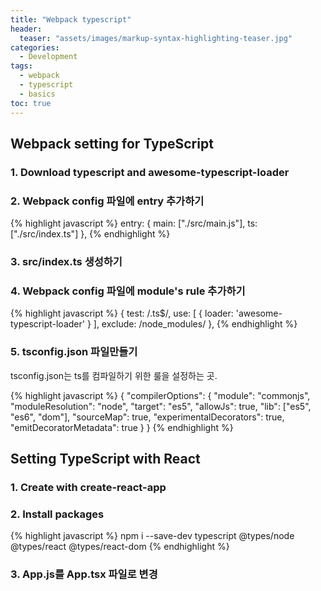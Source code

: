 ```yaml
---
title: "Webpack typescript"
header:
  teaser: "assets/images/markup-syntax-highlighting-teaser.jpg"
categories:
  - Development
tags:
  - webpack
  - typescript
  - basics
toc: true
---
```


## Webpack setting for TypeScript

### 1. Download typescript and awesome-typescript-loader

### 2. Webpack config 파일에 entry 추가하기

{% highlight javascript  %}
    entry: {
        main: ["./src/main.js"],
        ts: ["./src/index.ts"]
    },
{% endhighlight %}

### 3. src/index.ts 생성하기

### 4. Webpack config 파일에 module's rule 추가하기

{% highlight javascript  %}
            {
                test: /\.ts$/,
                use: [
                    {
                        loader: 'awesome-typescript-loader'
                    }
                ],
                exclude: /node_modules/
            },
{% endhighlight %}

### 5. tsconfig.json 파일만들기

tsconfig.json는 ts를 컴파일하기 위한 룰을 설정하는 곳.

{% highlight javascript  %}
{
    "compilerOptions": {
        "module": "commonjs",
        "moduleResolution": "node",
        "target": "es5",
        "allowJs": true,
        "lib": ["es5", "es6", "dom"],
        "sourceMap": true,
        "experimentalDecorators": true,
        "emitDecoratorMetadata": true
    }
}
{% endhighlight %}


## Setting TypeScript with React

### 1. Create with create-react-app

### 2. Install packages

{% highlight javascript  %}
npm i --save-dev typescript @types/node @types/react @types/react-dom
{% endhighlight %}

### 3. App.js를 App.tsx 파일로 변경
 
